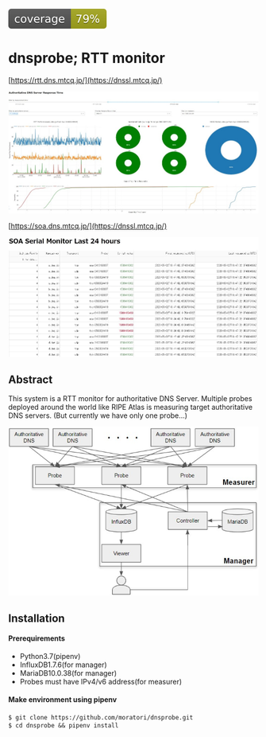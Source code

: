 ![coverage](coverage.svg)

# dnsprobe; RTT monitor

[https://rtt.dns.mtcq.jp/](https://dnssl.mtcq.jp/)

![sample graph](graph.jpg)


[https://soa.dns.mtcq.jp/](https://dnssl.mtcq.jp/)

![sample soa](soa.jpg)

## Abstract

This system is a RTT monitor for authoritative DNS Server.
Multiple probes deployed around the world like RIPE Atlas is measuring target authoritative DNS servers.
(But currently we have only one probe...)

![architecture](architecture.jpg)


## Installation

#### Prerequirements

* Python3.7(pipenv)
* InfluxDB1.7.6(for manager)
* MariaDB10.0.38(for manager)
* Probes must have IPv4/v6 address(for measurer)

#### Make environment using pipenv

```
$ git clone https://github.com/moratori/dnsprobe.git
$ cd dnsprobe && pipenv install
```

